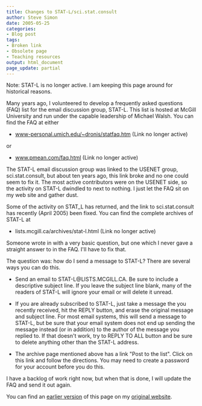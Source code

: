 ```yaml
---
title: Changes to STAT-L/sci.stat.consult
author: Steve Simon
date: 2005-05-25
categories:
- Blog post
tags:
- Broken link
- Obsolete page
- Teaching resources
output: html_document
page_update: partial
---
```


Note: STAT-L is no longer active. I am keeping this page around for historical reasons.

Many years ago, I volunteered to develop a frequently asked questions (FAQ) list for the email discussion group, STAT-L. This list is hosted at McGill University and run under the capable leadership of Michael Walsh. You can find the FAQ at either

- www-personal.umich.edu/~dronis/statfaq.htm (Link no longer active)

or

- www.pmean.com/faq.html (Link no longer active)

The STAT-L email discussion group was linked to the USENET group, sci.stat.consult, but about ten years ago, this link broke and no one could seem to fix it. The most active contributors were on the USENET side, so the activity on STAT-L dwindled to next to nothing. I just let the FAQ sit on my web site and gather dust.

Some of the activity on STAT\_L has returned, and the link to sci.stat.consult has recently (April 2005) been fixed. You can find the complete archives of STAT-L at

- lists.mcgill.ca/archives/stat-l.html (Link no longer active)

Someone wrote in with a very basic question, but one which I never gave a straight answer to in the FAQ. I'll have to fix that.

The question was: how do I send a message to STAT-L? There are several ways you can do this.

- Send an email to STAT-L\@LISTS.MCGILL.CA. Be sure to include a descriptive subject line. If you leave the subject line blank, many of the readers of STAT-L will ignore your email or will delete it unread.

- If you are already subscribed to STAT-L, just take a message the you recently received, hit the REPLY button, and erase the original message and subject line. For most email systems, this will send a message to STAT-L, but be sure that your email system does not end up sending the message instead (or in addition) to the author of the message you replied to. If that doesn't work, try to REPLY TO ALL button and be sure to delete anything other than the STAT-L address.

- The archive page mentioned above has a link "Post to the list". Click on this link and follow the directions. You may need to create a password for your account before you do this.

I have a backlog of work right now, but when that is done, I will update the FAQ and send it out again.

You can find an [earlier version][sim1] of this page on my [original website][sim2].

[sim1]: http://www.pmean.com/05/ChangesStatL.html
[sim2]: http://www.pmean.com/original_site.html
